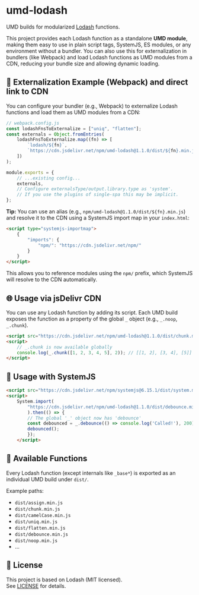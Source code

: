 # umd-lodash

UMD builds for modularized [Lodash](https://lodash.com/) functions.

This project provides each Lodash function as a standalone **UMD module**, making them easy to use in plain script tags, SystemJS, ES modules, or any environment without a bundler. You can also use this for externalization in bundlers (like Webpack) and load Lodash functions as UMD modules from a CDN, reducing your bundle size and allowing dynamic loading.

## 🚀 Externalization Example (Webpack) and direct link to CDN

You can configure your bundler (e.g., Webpack) to externalize Lodash functions and load them as UMD modules from a CDN:

```js
// webpack.config.js
const lodashFnsToExternalize = ["uniq", "flatten"];
const externals = Object.fromEntries(
    lodashFnsToExternalize.map((fn) => [
        `lodash/${fn}`,
        `https://cdn.jsdelivr.net/npm/umd-lodash@1.1.0/dist/${fn}.min.js`,
    ])
);

module.exports = {
    // ...existing config...
    externals,
    // Configure externalsType/output.library.type as 'system'.
    // If you use the plugins of single-spa this may be implicit.
};
```

**Tip:** You can use an alias (e.g., `npm/umd-lodash@1.1.0/dist/${fn}.min.js`) and resolve it to the CDN using a SystemJS import map in your `index.html`:

```html
<script type="systemjs-importmap">
    {
        "imports": {
            "npm/": "https://cdn.jsdelivr.net/npm/"
        }
    }
</script>
```

This allows you to reference modules using the `npm/` prefix, which SystemJS will resolve to the CDN automatically.

## 🌐 Usage via jsDelivr CDN

You can use any Lodash function by adding its script. Each UMD build exposes the function as a property of the global `_` object (e.g., `_.noop`, `_.chunk`).

```html
<script src="https://cdn.jsdelivr.net/npm/umd-lodash@1.1.0/dist/chunk.min.js"></script>
<script>
    // _.chunk is now available globally
    console.log(_.chunk([1, 2, 3, 4, 5], 2)); // [[1, 2], [3, 4], [5]]
</script>
```

## 🔧 Usage with SystemJS

```html
<script src="https://cdn.jsdelivr.net/npm/systemjs@6.15.1/dist/system.min.js"></script>
<script>
    System.import(
        "https://cdn.jsdelivr.net/npm/umd-lodash@1.1.0/dist/debounce.min.js"
        ).then(() => {
        // The global '_' object now has 'debounce'
        const debounced = _.debounce(() => console.log('Called!'), 200);
        debounced();
        });
    </script>
```

## 📂 Available Functions

Every Lodash function (except internals like `_base*`) is exported as an individual UMD build under `dist/`.

Example paths:

-   `dist/assign.min.js`
-   `dist/chunk.min.js`
-   `dist/camelCase.min.js`
-   `dist/uniq.min.js`
-   `dist/flatten.min.js`
-   `dist/debounce.min.js`
-   `dist/noop.min.js`
-   ...

## 📜 License

This project is based on Lodash (MIT licensed).  
See [LICENSE](./LICENSE) for details.

